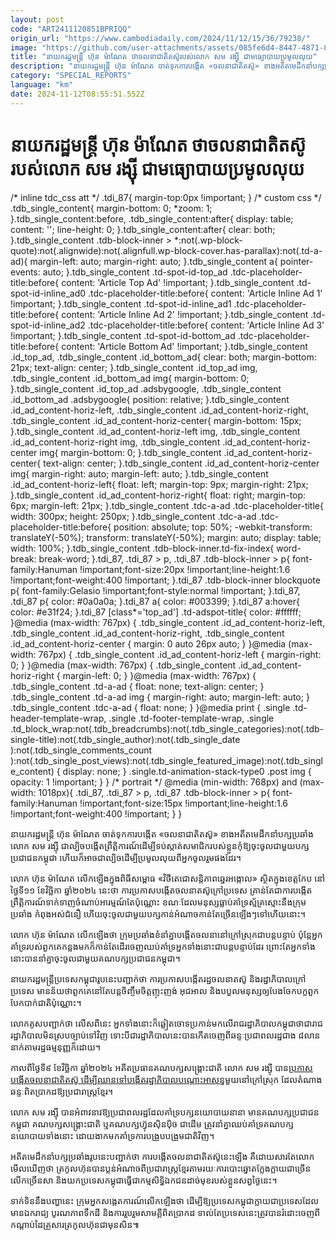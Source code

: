 ```yaml
---
layout: post
code: "ART2411120851BPRIQQ"
origin_url: "https://www.cambodiadaily.com/2024/11/12/15/36/79238/"
image: "https://github.com/user-attachments/assets/085fe6d4-8447-4871-856e-56f838b31ea3"
title: "នាយករដ្ឋមន្ត្រី ហ៊ុន ម៉ាណែត ថា​ចលនា​ជាតិ​តស៊ូ​របស់​លោក សម រង្ស៊ី ជា​មធ្យោបាយ​ប្រមូល​លុយ"
description: "នាយករដ្ឋមន្ត្រី ហ៊ុន ម៉ាណែត ចាត់ទុក​ការ​បង្កើត «ចលនា​ជាតិ​តស៊ូ» ខាង​អតីត​មេដឹកនាំ​បក្ស​ប្រឆាំង​លោក សម រង្ស៊ី ជា​ល្បិច​បង្កើត​ព្រឹត្តិការណ៍​ដើម្បី​ទប់ស្កាត់​សមាជិក​របស់​ខ្លួន​កុំ​ឱ្យ​ចុះចូល​ជាមួយ​បក្ស​ប្រជាជន​កម្ពុជា ហើយ​ក៏​អាច​ជា​ល្បិច​ដើម្បី​ប្រមូល​លុយ​ពី​អ្នក​ចូលរួម​ផង​ដែរ។"
category: "SPECIAL_REPORTS"
language: "km"
date: 2024-11-12T08:55:51.552Z
---
```


# នាយករដ្ឋមន្ត្រី ហ៊ុន ម៉ាណែត ថា​ចលនា​ជាតិ​តស៊ូ​របស់​លោក សម រង្ស៊ី ជា​មធ្យោបាយ​ប្រមូល​លុយ

/\* inline tdc\_css att \*/ .tdi\_87{ margin-top:0px !important; } /\* custom css \*/ .tdb\_single\_content{ margin-bottom: 0; \*zoom: 1; }.tdb\_single\_content:before, .tdb\_single\_content:after{ display: table; content: ''; line-height: 0; }.tdb\_single\_content:after{ clear: both; }.tdb\_single\_content .tdb-block-inner > \*:not(.wp-block-quote):not(.alignwide):not(.alignfull.wp-block-cover.has-parallax):not(.td-a-ad){ margin-left: auto; margin-right: auto; }.tdb\_single\_content a{ pointer-events: auto; }.tdb\_single\_content .td-spot-id-top\_ad .tdc-placeholder-title:before{ content: 'Article Top Ad' !important; }.tdb\_single\_content .td-spot-id-inline\_ad0 .tdc-placeholder-title:before{ content: 'Article Inline Ad 1' !important; }.tdb\_single\_content .td-spot-id-inline\_ad1 .tdc-placeholder-title:before{ content: 'Article Inline Ad 2' !important; }.tdb\_single\_content .td-spot-id-inline\_ad2 .tdc-placeholder-title:before{ content: 'Article Inline Ad 3' !important; }.tdb\_single\_content .td-spot-id-bottom\_ad .tdc-placeholder-title:before{ content: 'Article Bottom Ad' !important; }.tdb\_single\_content .id\_top\_ad, .tdb\_single\_content .id\_bottom\_ad{ clear: both; margin-bottom: 21px; text-align: center; }.tdb\_single\_content .id\_top\_ad img, .tdb\_single\_content .id\_bottom\_ad img{ margin-bottom: 0; }.tdb\_single\_content .id\_top\_ad .adsbygoogle, .tdb\_single\_content .id\_bottom\_ad .adsbygoogle{ position: relative; }.tdb\_single\_content .id\_ad\_content-horiz-left, .tdb\_single\_content .id\_ad\_content-horiz-right, .tdb\_single\_content .id\_ad\_content-horiz-center{ margin-bottom: 15px; }.tdb\_single\_content .id\_ad\_content-horiz-left img, .tdb\_single\_content .id\_ad\_content-horiz-right img, .tdb\_single\_content .id\_ad\_content-horiz-center img{ margin-bottom: 0; }.tdb\_single\_content .id\_ad\_content-horiz-center{ text-align: center; }.tdb\_single\_content .id\_ad\_content-horiz-center img{ margin-right: auto; margin-left: auto; }.tdb\_single\_content .id\_ad\_content-horiz-left{ float: left; margin-top: 9px; margin-right: 21px; }.tdb\_single\_content .id\_ad\_content-horiz-right{ float: right; margin-top: 6px; margin-left: 21px; }.tdb\_single\_content .tdc-a-ad .tdc-placeholder-title{ width: 300px; height: 250px; }.tdb\_single\_content .tdc-a-ad .tdc-placeholder-title:before{ position: absolute; top: 50%; -webkit-transform: translateY(-50%); transform: translateY(-50%); margin: auto; display: table; width: 100%; }.tdb\_single\_content .tdb-block-inner.td-fix-index{ word-break: break-word; }.tdi\_87, .tdi\_87 > p, .tdi\_87 .tdb-block-inner > p{ font-family:Hanuman !important;font-size:20px !important;line-height:1.6 !important;font-weight:400 !important; }.tdi\_87 .tdb-block-inner blockquote p{ font-family:Gelasio !important;font-style:normal !important; }.tdi\_87, .tdi\_87 p{ color: #0a0a0a; }.tdi\_87 a{ color: #003399; }.tdi\_87 a:hover{ color: #e31f24; }.tdi\_87 \[class\*='top\_ad'\] .td-adspot-title{ color: #ffffff; }@media (max-width: 767px) { .tdb\_single\_content .id\_ad\_content-horiz-left, .tdb\_single\_content .id\_ad\_content-horiz-right, .tdb\_single\_content .id\_ad\_content-horiz-center { margin: 0 auto 26px auto; } }@media (max-width: 767px) { .tdb\_single\_content .id\_ad\_content-horiz-left { margin-right: 0; } }@media (max-width: 767px) { .tdb\_single\_content .id\_ad\_content-horiz-right { margin-left: 0; } }@media (max-width: 767px) { .tdb\_single\_content .td-a-ad { float: none; text-align: center; } .tdb\_single\_content .td-a-ad img { margin-right: auto; margin-left: auto; } .tdb\_single\_content .tdc-a-ad { float: none; } }@media print { .single .td-header-template-wrap, .single .td-footer-template-wrap, .single .td\_block\_wrap:not(.tdb\_breadcrumbs):not(.tdb\_single\_categories):not(.tdb-single-title):not(.tdb\_single\_author):not(.tdb\_single\_date ):not(.tdb\_single\_comments\_count ):not(.tdb\_single\_post\_views):not(.tdb\_single\_featured\_image):not(.tdb\_single\_content) { display: none; } .single.td-animation-stack-type0 .post img { opacity: 1 !important; } } /\* portrait \*/ @media (min-width: 768px) and (max-width: 1018px){ .tdi\_87, .tdi\_87 > p, .tdi\_87 .tdb-block-inner > p{ font-family:Hanuman !important;font-size:15px !important;line-height:1.6 !important;font-weight:400 !important; } }

នាយករដ្ឋមន្ត្រី ហ៊ុន ម៉ាណែត ចាត់ទុក​ការ​បង្កើត «ចលនា​ជាតិ​តស៊ូ» ខាង​អតីត​មេដឹកនាំ​បក្ស​ប្រឆាំង​លោក សម រង្ស៊ី ជា​ល្បិច​បង្កើត​ព្រឹត្តិការណ៍​ដើម្បី​ទប់ស្កាត់​សមាជិក​របស់​ខ្លួន​កុំ​ឱ្យ​ចុះចូល​ជាមួយ​បក្ស​ប្រជាជន​កម្ពុជា ហើយ​ក៏​អាច​ជា​ល្បិច​ដើម្បី​ប្រមូល​លុយ​ពី​អ្នក​ចូលរួម​ផង​ដែរ។

លោក ហ៊ុន ម៉ាណែត លើកឡើង​ក្នុង​ពិធី​សម្ពោធ «វិថី​តេជោ​សន្តិភាព​ឆ្នេរ​អង្កោល» ស្ថិត​ក្នុង​ខេត្ត​កែប នៅ​ថ្ងៃទី​១១ ខែ​វិច្ឆិកា ឆ្នាំ​២០២៤ នេះ​ថា ការ​ប្រកាស​បង្កើត​ចលនា​តស៊ូ​ក្រៅ​ប្រទេស គ្រាន់តែ​ជា​ការ​បង្កើត​ព្រឹត្តិការណ៍​ទាក់ទាញ​ចំណាប់អារម្មណ៍​តែប៉ុណ្ណោះ ខណៈ​ដែល​មនុស្ស​ធ្លាប់​គាំទ្រ​ស្ម័គ្រស្មោះ​នឹង​ក្រុម​ប្រឆាំង កំពុង​អស់​ជំនឿ ហើយ​ចុះចូល​ជាមួយ​បក្ស​កាន់​អំណាច​កាន់តែ​ច្រើន​ឡើងៗ​ទៅ​ហើយ​នោះ។

លោក ហ៊ុន ម៉ាណែត លើកឡើង​ថា ក្រុម​ប្រឆាំង​ខំ​នាំគ្នា​បង្កើត​ចលនា​នៅ​ក្រៅ​ស្រុក​ជា​បន្តបន្ទាប់ ប៉ុន្តែ​អ្នកគាំទ្រ​របស់​ពួកគេ​កន្លង​មក​ក៏​កាន់តែ​ដើរ​ចេញ​ឈប់​គាំទ្រ​អ្នក​ទាំងនោះ​ជា​បន្តបន្ទាប់​ដែរ ព្រោះ​តែ​អ្នក​ទាំងនោះ​បាន​នាំគ្នា​ចុះចូល​ជាមួយ​គណបក្ស​ប្រជាជន​កម្ពុជា។

នាយករដ្ឋមន្ត្រី​ប្រទេស​កម្ពុជា​រូប​នេះ​បញ្ជាក់​ថា ការ​ប្រកាស​បង្កើត​រដ្ឋ​ចលនា​តស៊ូ និង​រដ្ឋាភិបាល​ក្រៅ​ប្រទេស មាន​ន័យ​ថា​ពួកគេ​នៅតែ​បន្ត​ចិញ្ចឹម​ចិត្ត​ញុះញង់ អុជអាល និង​បបួល​មនុស្ស​ឲ្យ​បែងចែក​បក្ខពួក បែកបាក់​ជាតិ​ប៉ុណ្ណោះ។

លោក​គូសបញ្ជាក់​ថា លើស​ពី​នេះ អ្នក​ទាំងនោះ​ក៏​ឆ្លៀត​ចោទប្រកាន់​មក​លើ​រាជរដ្ឋាភិបាល​កម្ពុជា​ថា​ជា​រាជរដ្ឋាភិបាល​មិន​ស្រប​ច្បាប់​ទៅវិញ ទោះបីជា​រដ្ឋាភិបាល​នេះ​បាន​កើត​ចេញពី​ឆន្ទៈ​ប្រជាពលរដ្ឋ​ជាង ៨​លាន​នាក់​តាម​រដ្ឋធម្មនុញ្ញ​ក៏ដោយ។

កាលពី​ថ្ងៃទី​៩ ខែ​វិច្ឆិកា ឆ្នាំ​២០២៤ អតីត​ប្រធាន​គណបក្ស​សង្គ្រោះ​ជាតិ លោក សម រង្ស៊ី បាន​[ប្រកាស​បង្កើត​ចលនា​ជាតិ​តស៊ូ ដើម្បី​ឈាន​ទៅ​បង្កើត​រដ្ឋាភិបាល​បណ្ដោះអាសន្ន​](https://www.cambodiadaily.com/2024/11/10/14/57/79198/)មួយ​នៅ​ក្រៅ​ស្រុក ដែល​តំណាង​ឆន្ទៈ​ពិតប្រាកដ​ឱ្យ​ប្រជារាស្ត្រ​ខ្មែរ។

លោក សម រង្ស៊ី បាន​អំពាវនាវ​ឱ្យ​ប្រជាពលរដ្ឋ​ដែល​គាំទ្រ​បក្ស​នយោបាយ​នានា មាន​គណបក្ស​ប្រជាជន​កម្ពុជា គណបក្ស​សង្គ្រោះ​ជាតិ ឬ​គណបក្ស​ហ៊្វុនស៊ិនប៉ិច ជាដើម ត្រូវ​នាំគ្នា​ឈប់​គាំទ្រ​គណបក្ស​នយោបាយ​ទាំងនោះ ដោយ​ងាក​មក​គាំទ្រ​ការ​បង្រួបបង្រួម​ជាតិ​វិញ។

អតីត​មេដឹកនាំ​បក្ស​ប្រឆាំង​រូប​នេះ​បញ្ជាក់​ថា ការ​បង្កើត​ចលនា​ជាតិ​តស៊ូ​នេះ​ឡើង គឺ​ដោយសារតែ​លោក​មើល​ឃើញ​ថា ត្រកូល​ហ៊ុន​បាន​ប្លន់​អំណាច​ពី​ប្រជារាស្ត្រ​ខ្មែរ​តាមរយៈ​ការ​បោះឆ្នោត​ក្លែងក្លាយ​ជាច្រើន​លើក​ច្រើនសា និង​យក​ប្រទេស​កម្ពុជា​ធ្វើ​ជា​កម្មសិទ្ធិ​ឯកជន​ដាច់មុខ​របស់​ខ្លួន​សព្វថ្ងៃ​នេះ។

ទាក់ទិន​នឹង​បញ្ហា​នេះ ក្រុម​អ្នក​សង្កេតការណ៍​លើកឡើង​ថា ដើម្បី​ឱ្យ​ប្រទេស​កម្ពុជា​ក្លាយ​ជា​ប្រទេស​ដែល​មាន​ឯករាជ្យ បូរណភាព​ទឹកដី និង​ការ​រួបរួម​សាមគ្គី​ពិតប្រាកដ ទាល់តែ​ប្រទេស​នេះ​ត្រូវ​បាន​រំដោះ​ចេញពី​កណ្ដាប់ដៃ​គ្រួសារ​ត្រកូល​ហ៊ុន​ជា​មុន​សិន៕